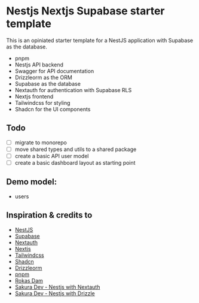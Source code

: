 # Nestjs Nextjs Supabase starter template

This is an opiniated starter template for a NestJS application with Supabase as the database.

* pnpm
* Nestjs API backend
* Swagger for API documentation
* Drizzleorm as the ORM
* Supabase as the database
* Nextauth for authentication with Supabase RLS
* Nextjs frontend
* Tailwindcss for styling
* Shadcn for the UI components

## Todo
- [ ] migrate to monorepo
- [ ] move shared types and utils to a shared package
- [ ] create a basic API user model
- [ ] create a basic dashboard layout as starting point

## Demo model:
* users


## Inspiration & credits to
* [NestJS](https://nestjs.com/)
* [Supabase](https://supabase.io/)
* [Nextauth](https://next-auth.js.org/)
* [Nextjs](https://nextjs.org/)
* [Tailwindcss](https://tailwindcss.com/)
* [Shadcn](https://shadcn.com/)
* [Drizzleorm](https://drizzleorm.com/)
* [pnpm](https://pnpm.io/)
* [Rokas Dam](https://github.com/devRokas)
* [Sakura Dev - Nestjs with Nextauth](https://www.youtube.com/watch?v=khNwrFJ-Xqs)
* [Sakura Dev - Nestjs with Drizzle](https://www.youtube.com/watch?v=l1DGXmmgZ9w)